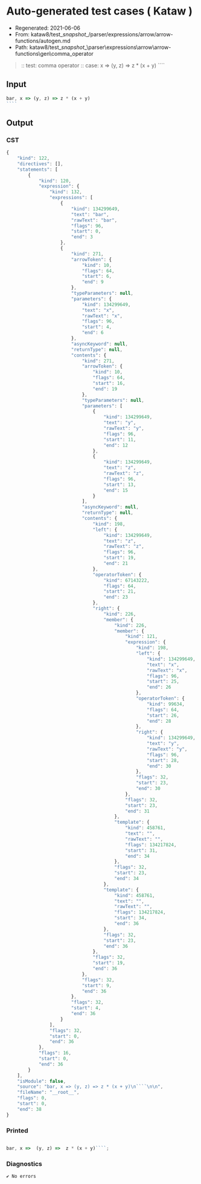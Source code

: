 # Auto-generated test cases ( Kataw )
- Regenerated: 2021-06-06
- From: kataw8/test\__snapshot__/parser/expressions/arrow/arrow-functions/autogen.md
- Path: kataw8/test\__snapshot__\parser\expressions\arrow\arrow-functions\gen\comma_operator
> :: test: comma operator
> :: case: x => (y, z) => z * (x + y)
>          ````
>          
>          
## Input

`````js
bar, x => (y, z) => z * (x + y)
````


`````
## Output

### CST

```javascript
{
    "kind": 122,
    "directives": [],
    "statements": [
        {
            "kind": 120,
            "expression": {
                "kind": 132,
                "expressions": [
                    {
                        "kind": 134299649,
                        "text": "bar",
                        "rawText": "bar",
                        "flags": 96,
                        "start": 0,
                        "end": 3
                    },
                    {
                        "kind": 271,
                        "arrowToken": {
                            "kind": 10,
                            "flags": 64,
                            "start": 6,
                            "end": 9
                        },
                        "typeParameters": null,
                        "parameters": {
                            "kind": 134299649,
                            "text": "x",
                            "rawText": "x",
                            "flags": 96,
                            "start": 4,
                            "end": 6
                        },
                        "asyncKeyword": null,
                        "returnType": null,
                        "contents": {
                            "kind": 271,
                            "arrowToken": {
                                "kind": 10,
                                "flags": 64,
                                "start": 16,
                                "end": 19
                            },
                            "typeParameters": null,
                            "parameters": [
                                {
                                    "kind": 134299649,
                                    "text": "y",
                                    "rawText": "y",
                                    "flags": 96,
                                    "start": 11,
                                    "end": 12
                                },
                                {
                                    "kind": 134299649,
                                    "text": "z",
                                    "rawText": "z",
                                    "flags": 96,
                                    "start": 13,
                                    "end": 15
                                }
                            ],
                            "asyncKeyword": null,
                            "returnType": null,
                            "contents": {
                                "kind": 198,
                                "left": {
                                    "kind": 134299649,
                                    "text": "z",
                                    "rawText": "z",
                                    "flags": 96,
                                    "start": 19,
                                    "end": 21
                                },
                                "operatorToken": {
                                    "kind": 67143222,
                                    "flags": 64,
                                    "start": 21,
                                    "end": 23
                                },
                                "right": {
                                    "kind": 226,
                                    "member": {
                                        "kind": 226,
                                        "member": {
                                            "kind": 121,
                                            "expression": {
                                                "kind": 198,
                                                "left": {
                                                    "kind": 134299649,
                                                    "text": "x",
                                                    "rawText": "x",
                                                    "flags": 96,
                                                    "start": 25,
                                                    "end": 26
                                                },
                                                "operatorToken": {
                                                    "kind": 99634,
                                                    "flags": 64,
                                                    "start": 26,
                                                    "end": 28
                                                },
                                                "right": {
                                                    "kind": 134299649,
                                                    "text": "y",
                                                    "rawText": "y",
                                                    "flags": 96,
                                                    "start": 28,
                                                    "end": 30
                                                },
                                                "flags": 32,
                                                "start": 23,
                                                "end": 30
                                            },
                                            "flags": 32,
                                            "start": 23,
                                            "end": 31
                                        },
                                        "template": {
                                            "kind": 458761,
                                            "text": "",
                                            "rawText": "",
                                            "flags": 134217824,
                                            "start": 31,
                                            "end": 34
                                        },
                                        "flags": 32,
                                        "start": 23,
                                        "end": 34
                                    },
                                    "template": {
                                        "kind": 458761,
                                        "text": "",
                                        "rawText": "",
                                        "flags": 134217824,
                                        "start": 34,
                                        "end": 36
                                    },
                                    "flags": 32,
                                    "start": 23,
                                    "end": 36
                                },
                                "flags": 32,
                                "start": 19,
                                "end": 36
                            },
                            "flags": 32,
                            "start": 9,
                            "end": 36
                        },
                        "flags": 32,
                        "start": 4,
                        "end": 36
                    }
                ],
                "flags": 32,
                "start": 0,
                "end": 36
            },
            "flags": 16,
            "start": 0,
            "end": 36
        }
    ],
    "isModule": false,
    "source": "bar, x => (y, z) => z * (x + y)\n````\n\n",
    "fileName": "__root__",
    "flags": 0,
    "start": 0,
    "end": 38
}
```

### Printed

```javascript

bar, x =>  (y, z) =>  z * (x + y)````;
```

### Diagnostics

```javascript
✔ No errors
```

